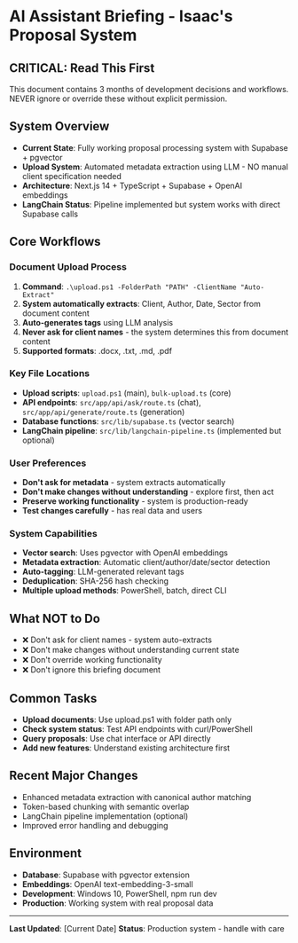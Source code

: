 # AI Assistant Briefing - Isaac's Proposal System

## CRITICAL: Read This First
This document contains 3 months of development decisions and workflows. NEVER ignore or override these without explicit permission.

## System Overview
- **Current State**: Fully working proposal processing system with Supabase + pgvector
- **Upload System**: Automated metadata extraction using LLM - NO manual client specification needed
- **Architecture**: Next.js 14 + TypeScript + Supabase + OpenAI embeddings
- **LangChain Status**: Pipeline implemented but system works with direct Supabase calls

## Core Workflows

### Document Upload Process
1. **Command**: `.\upload.ps1 -FolderPath "PATH" -ClientName "Auto-Extract"`
2. **System automatically extracts**: Client, Author, Date, Sector from document content
3. **Auto-generates tags** using LLM analysis
4. **Never ask for client names** - the system determines this from document content
5. **Supported formats**: .docx, .txt, .md, .pdf

### Key File Locations
- **Upload scripts**: `upload.ps1` (main), `bulk-upload.ts` (core)
- **API endpoints**: `src/app/api/ask/route.ts` (chat), `src/app/api/generate/route.ts` (generation)
- **Database functions**: `src/lib/supabase.ts` (vector search)
- **LangChain pipeline**: `src/lib/langchain-pipeline.ts` (implemented but optional)

### User Preferences
- **Don't ask for metadata** - system extracts automatically
- **Don't make changes without understanding** - explore first, then act
- **Preserve working functionality** - system is production-ready
- **Test changes carefully** - has real data and users

### System Capabilities
- **Vector search**: Uses pgvector with OpenAI embeddings
- **Metadata extraction**: Automatic client/author/date/sector detection
- **Auto-tagging**: LLM-generated relevant tags
- **Deduplication**: SHA-256 hash checking
- **Multiple upload methods**: PowerShell, batch, direct CLI

## What NOT to Do
- ❌ Don't ask for client names - system auto-extracts
- ❌ Don't make changes without understanding current state
- ❌ Don't override working functionality
- ❌ Don't ignore this briefing document

## Common Tasks
- **Upload documents**: Use upload.ps1 with folder path only
- **Check system status**: Test API endpoints with curl/PowerShell
- **Query proposals**: Use chat interface or API directly
- **Add new features**: Understand existing architecture first

## Recent Major Changes
- Enhanced metadata extraction with canonical author matching
- Token-based chunking with semantic overlap
- LangChain pipeline implementation (optional)
- Improved error handling and debugging

## Environment
- **Database**: Supabase with pgvector extension
- **Embeddings**: OpenAI text-embedding-3-small
- **Development**: Windows 10, PowerShell, npm run dev
- **Production**: Working system with real proposal data

---
**Last Updated**: [Current Date]
**Status**: Production system - handle with care 
